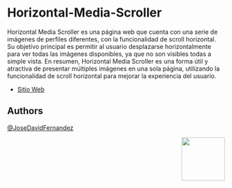 # Horizontal-Media-Scroller
Horizontal Media Scroller es una página web que cuenta con una serie de imágenes de perfiles diferentes, con la funcionalidad de scroll horizontal. Su objetivo principal es permitir al usuario desplazarse horizontalmente para ver todas las imágenes disponibles, ya que no son visibles todas a simple vista. En resumen, Horizontal Media Scroller es una forma útil y atractiva de presentar múltiples imágenes en una sola página, utilizando la funcionalidad de scroll horizontal para mejorar la experiencia del usuario.

- [Sitio Web](https://user-images.githubusercontent.com/107296373/228812275-74c366dd-a54c-46a7-b73d-f7513c931602.png)

## Authors
[@JoseDavidFernandez](https://github.com/JoseDavidFernandez)
<!-- ##LOGO -->

<p align="right"> <img width="100" height="100" src="https://user-images.githubusercontent.com/107296373/224087171-4a4f1718-9c62-44a7-8dc6-c922071c4f4b.png"> </p>
